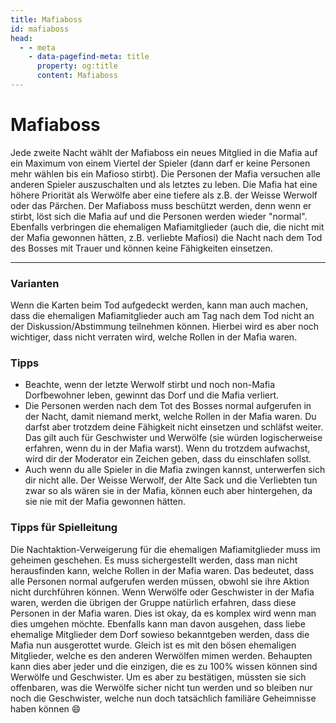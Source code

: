 ```yaml
---
title: Mafiaboss
id: mafiaboss
head:
  - - meta
    - data-pagefind-meta: title
      property: og:title
      content: Mafiaboss
---
```

# Mafiaboss <TeamBadge team="Mafia" />

Jede zweite Nacht wählt der Mafiaboss ein neues Mitglied in die Mafia auf ein Maximum von einem Viertel der Spieler (dann darf er keine Personen mehr wählen bis ein Mafioso stirbt). Die Personen der Mafia versuchen alle anderen Spieler auszuschalten und als letztes zu leben. Die Mafia hat eine höhere Priorität als Werwölfe aber eine tiefere als z.B. der Weisse Werwolf oder das Pärchen. Der Mafiaboss muss beschützt werden, denn wenn er stirbt, löst sich die Mafia auf und die Personen werden wieder "normal". Ebenfalls verbringen die ehemaligen Mafiamitglieder (auch die, die nicht mit der Mafia gewonnen hätten, z.B. verliebte Mafiosi) die Nacht nach dem Tod des Bosses mit Trauer und können keine Fähigkeiten einsetzen.

---

### Varianten
Wenn die Karten beim Tod aufgedeckt werden, kann man auch machen, dass die ehemaligen Mafiamitglieder auch am Tag nach dem Tod nicht an der Diskussion/Abstimmung teilnehmen können. Hierbei wird es aber noch wichtiger, dass nicht verraten wird, welche Rollen in der Mafia waren.

### Tipps
- Beachte, wenn der letzte Werwolf stirbt und noch non-Mafia Dorfbewohner leben, gewinnt das Dorf und die Mafia verliert.
- Die Personen werden nach dem Tot des Bosses normal aufgerufen in der Nacht, damit niemand merkt, welche Rollen in der Mafia waren. Du darfst aber trotzdem deine Fähigkeit nicht einsetzen und schläfst weiter. Das gilt auch für Geschwister und Werwölfe (sie würden logischerweise erfahren, wenn du in der Mafia warst). Wenn du trotzdem aufwachst, wird dir der Moderator ein Zeichen geben, dass du einschlafen sollst.
- Auch wenn du alle Spieler in die Mafia zwingen kannst, unterwerfen sich dir nicht alle. Der Weisse Werwolf, der Alte Sack und die Verliebten tun zwar so als wären sie in der Mafia, können euch aber hintergehen, da sie nie mit der Mafia gewonnen hätten.

### Tipps für Spielleitung
Die Nachtaktion-Verweigerung für die ehemaligen Mafiamitglieder muss im geheimen geschehen. Es muss sichergestellt werden, dass man nicht herausfinden kann, welche Rollen in der Mafia waren. Das bedeutet, dass alle Personen normal aufgerufen werden müssen, obwohl sie ihre Aktion nicht durchführen können. Wenn Werwölfe oder Geschwister in der Mafia waren, werden die übrigen der Gruppe natürlich erfahren, dass diese Personen in der Mafia waren. Dies ist okay, da es komplex wird wenn man dies umgehen möchte. Ebenfalls kann man davon ausgehen, dass liebe ehemalige Mitglieder dem Dorf sowieso bekanntgeben werden, dass die Mafia nun ausgerottet wurde. Gleich ist es mit den bösen ehemaligen Mitglieder, welche es den anderen Werwölfen mimen werden. Behaupten kann dies aber jeder und die einzigen, die es zu 100% wissen können sind Werwölfe und Geschwister. Um es aber zu bestätigen, müssten sie sich offenbaren, was die Werwölfe sicher nicht tun werden und so bleiben nur noch die Geschwister, welche nun doch tatsächlich familiäre Geheimnisse haben können :smile: